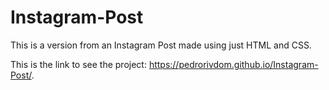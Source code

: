 # Instagram-Post
This is a version from an Instagram Post made using just HTML and CSS.

This is the link to see the project: https://pedrorivdom.github.io/Instagram-Post/.
